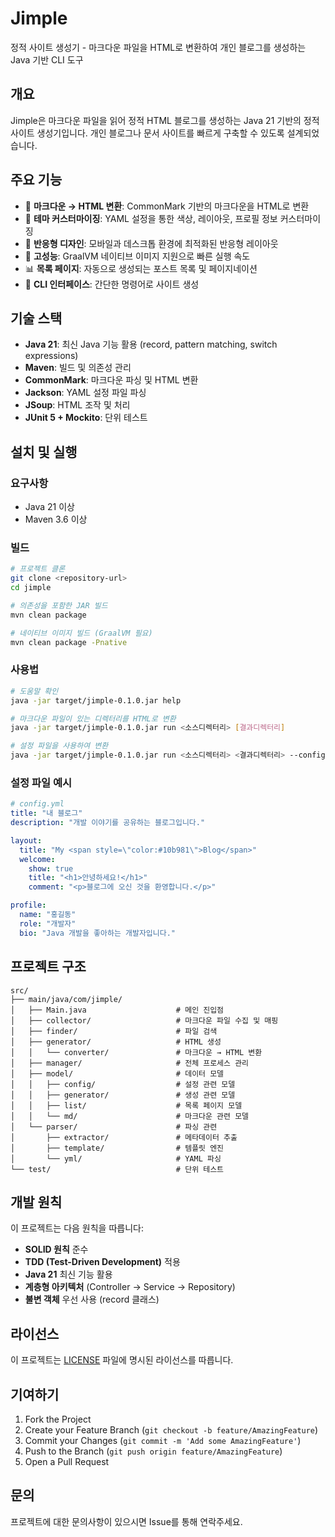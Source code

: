# Jimple

정적 사이트 생성기 - 마크다운 파일을 HTML로 변환하여 개인 블로그를 생성하는 Java 기반 CLI 도구

## 개요

Jimple은 마크다운 파일을 읽어 정적 HTML 블로그를 생성하는 Java 21 기반의 정적 사이트 생성기입니다. 개인 블로그나 문서 사이트를 빠르게 구축할 수 있도록 설계되었습니다.

## 주요 기능

- 📝 **마크다운 → HTML 변환**: CommonMark 기반의 마크다운을 HTML로 변환
- 🎨 **테마 커스터마이징**: YAML 설정을 통한 색상, 레이아웃, 프로필 정보 커스터마이징
- 📱 **반응형 디자인**: 모바일과 데스크톱 환경에 최적화된 반응형 레이아웃
- 🚀 **고성능**: GraalVM 네이티브 이미지 지원으로 빠른 실행 속도
- 📊 **목록 페이지**: 자동으로 생성되는 포스트 목록 및 페이지네이션
- 🔧 **CLI 인터페이스**: 간단한 명령어로 사이트 생성

## 기술 스택

- **Java 21**: 최신 Java 기능 활용 (record, pattern matching, switch expressions)
- **Maven**: 빌드 및 의존성 관리
- **CommonMark**: 마크다운 파싱 및 HTML 변환
- **Jackson**: YAML 설정 파일 파싱
- **JSoup**: HTML 조작 및 처리
- **JUnit 5 + Mockito**: 단위 테스트

## 설치 및 실행

### 요구사항

- Java 21 이상
- Maven 3.6 이상

### 빌드

```bash
# 프로젝트 클론
git clone <repository-url>
cd jimple

# 의존성을 포함한 JAR 빌드
mvn clean package

# 네이티브 이미지 빌드 (GraalVM 필요)
mvn clean package -Pnative
```

### 사용법

```bash
# 도움말 확인
java -jar target/jimple-0.1.0.jar help

# 마크다운 파일이 있는 디렉터리를 HTML로 변환
java -jar target/jimple-0.1.0.jar run <소스디렉터리> [결과디렉터리]

# 설정 파일을 사용하여 변환
java -jar target/jimple-0.1.0.jar run <소스디렉터리> <결과디렉터리> --config config.yml
```

### 설정 파일 예시

```yaml
# config.yml
title: "내 블로그"
description: "개발 이야기를 공유하는 블로그입니다."

layout:
  title: "My <span style=\"color:#10b981\">Blog</span>"
  welcome:
    show: true
    title: "<h1>안녕하세요!</h1>"
    comment: "<p>블로그에 오신 것을 환영합니다.</p>"

profile:
  name: "홍길동"
  role: "개발자"
  bio: "Java 개발을 좋아하는 개발자입니다."
```

## 프로젝트 구조

```
src/
├── main/java/com/jimple/
│   ├── Main.java                    # 메인 진입점
│   ├── collector/                   # 마크다운 파일 수집 및 매핑
│   ├── finder/                      # 파일 검색
│   ├── generator/                   # HTML 생성
│   │   └── converter/               # 마크다운 → HTML 변환
│   ├── manager/                     # 전체 프로세스 관리
│   ├── model/                       # 데이터 모델
│   │   ├── config/                  # 설정 관련 모델
│   │   ├── generator/               # 생성 관련 모델
│   │   ├── list/                    # 목록 페이지 모델
│   │   └── md/                      # 마크다운 관련 모델
│   └── parser/                      # 파싱 관련
│       ├── extractor/               # 메타데이터 추출
│       ├── template/                # 템플릿 엔진
│       └── yml/                     # YAML 파싱
└── test/                            # 단위 테스트
```

## 개발 원칙

이 프로젝트는 다음 원칙을 따릅니다:

- **SOLID 원칙** 준수
- **TDD (Test-Driven Development)** 적용
- **Java 21** 최신 기능 활용
- **계층형 아키텍처** (Controller → Service → Repository)
- **불변 객체** 우선 사용 (record 클래스)

## 라이선스

이 프로젝트는 [LICENSE](LICENSE) 파일에 명시된 라이선스를 따릅니다.

## 기여하기

1. Fork the Project
2. Create your Feature Branch (`git checkout -b feature/AmazingFeature`)
3. Commit your Changes (`git commit -m 'Add some AmazingFeature'`)
4. Push to the Branch (`git push origin feature/AmazingFeature`)
5. Open a Pull Request

## 문의

프로젝트에 대한 문의사항이 있으시면 Issue를 통해 연락주세요.